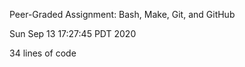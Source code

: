 Peer-Graded Assignment: Bash, Make, Git, and GitHub

Sun Sep 13 17:27:45 PDT 2020

34 lines of code
